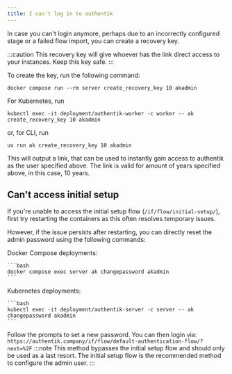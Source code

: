 ```yaml
---
title: I can't log in to authentik
---
```


In case you can't login anymore, perhaps due to an incorrectly configured stage or a failed flow import, you can create a recovery key.

:::caution
This recovery key will give whoever has the link direct access to your instances. Keep this key safe.
:::

To create the key, run the following command:

```shell
docker compose run --rm server create_recovery_key 10 akadmin
```

For Kubernetes, run

```shell
kubectl exec -it deployment/authentik-worker -c worker -- ak create_recovery_key 10 akadmin
```

or, for CLI, run

```shell
uv run ak create_recovery_key 10 akadmin
```

This will output a link, that can be used to instantly gain access to authentik as the user specified above. The link is valid for amount of years specified above, in this case, 10 years.

## Can't access initial setup

If you're unable to access the initial setup flow (`/if/flow/initial-setup/`), first try restarting the containers as this often resolves temporary issues.

However, if the issue persists after restarting, you can directly reset the admin password using the following commands:


Docker Compose deployments:

    ```bash
    docker compose exec server ak changepassword akadmin
    ```

Kubernetes deployments:

    ```bash
    kubectl exec -it deployment/authentik-server -c server -- ak changepassword akadmin
    ```

Follow the prompts to set a new password. You can then login via: `https://authentik.company/if/flow/default-authentication-flow/?next=%2F`
:::note
This method bypasses the initial setup flow and should only be used as a last resort. The initial setup flow is the recommended method to configure the admin user.
:::
